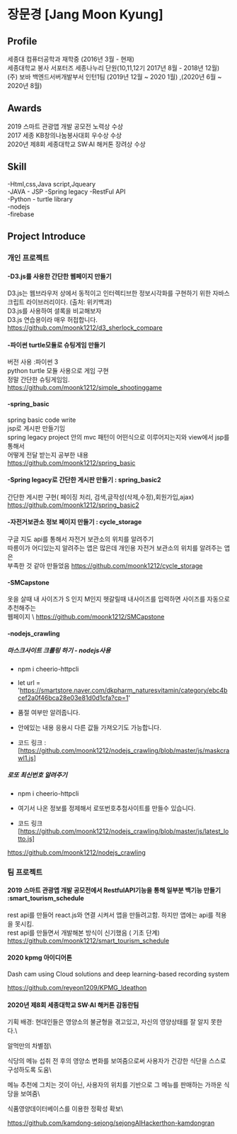 # 장문경 [Jang Moon Kyung]
## Profile
세종대 컴퓨터공학과 재학중 (2016년 3월 - 현재) \
세종대학교 봉사 서포터즈 세종나누리 단원(10,11,12기 2017년 8월 - 2018년 12월)\
(주) 보바 백엔드서버개발부서 인턴1팀  (2019년 12월 ~ 2020 1월) ,(2020년 6월 ~ 2020년 8월) 

## Awards
2019 스마트 관광앱 개발 공모전 노력상 수상 \
2017 세종 KB창의나눔봉사대회 우수상 수상 \
2020년 제8회 세종대학교 SW·AI 해커톤 장려상 수상

## Skill 
-Html,css,Java script,Jqueary\
-JAVA - JSP -Spring legacy -RestFul API\
-Python - turtle library\
-nodejs\
-firebase

## Project Introduce
### 개인 프로젝트
#### -D3.js를 사용한 간단한 웹페이지 만들기 
D3.js는 웹브라우저 상에서 동적이고 인터렉티브한 정보시각화를 구현하기 위한 자바스크립트 라이브러리이다. (출처: 위키백과)\
D3.js를 사용하여 셜록을 비교해보자\
D3.js 연습용이라 매우 허접합니다.\
https://github.com/moonk1212/d3_sherlock_compare

#### -파이썬 turtle모듈로 슈팅게임 만들기
버전 사용 :파이썬 3\
python turtle 모듈 사용으로 게임 구현\
정말 간단한 슈팅게임임.\
https://github.com/moonk1212/simple_shootinggame
#### -spring_basic
spring basic code write\
jsp로 게시판 만들기임\
spring legacy project 안의 mvc 패턴이 어떤식으로 이루어지는지와 view에서 jsp를 통해서\
어떻게 전달 받는지 공부한 내용\
https://github.com/moonk1212/spring_basic

#### -Spring legacy로 간단한 게시판 만들기 : spring_basic2
간단한 게시판 구현( 페이징 처리, 검색,글작성(삭제,수정),회원가입,ajax)\
https://github.com/moonk1212/spring_basic2

#### -자전거보관소 정보 페이지 만들기 :  cycle_storage
구글 지도 api를 통해서 자전거 보관소의 위치를 알려주기\
따릉이가 어디있는지 알려주는 앱은 많은데 개인용 자전거 보관소의 위치를 알려주는 앱은 \
부족한 것 같아 만들었음
https://github.com/moonk1212/cycle_storage

#### -SMCapstone
옷을 살때 내 사이즈가 S 인지 M인지 헷갈릴때 내사이즈를 입력하면 사이즈를 자동으로 추천해주는\
웹페이지 \ 
https://github.com/moonk1212/SMCapstone

#### -nodejs_crawling
##### 마스크사이트 크롤링 하기  - nodejs사용

- npm i cheerio-httpcli

- let url = 'https://smartstore.naver.com/dkpharm_naturesvitamin/category/ebc4bcef2a0f46bca28e03e81d0d1cfa?cp=1' 

- 품절 여부만 알려줍니다. 

- 안에있는 내용 응용시 다른 값들 가져오기도 가능합니다. 

- 코드 링크 : [https://github.com/moonk1212/nodejs_crawling/blob/master/js/maskcrawl1.js]

##### 로또 최신번호 알려주기

- npm i cheerio-httpcli

- 여기서 나온 정보를 정제해서 로또번호추첨사이트를 만들수 있습니다.

- 코드 링크 [https://github.com/moonk1212/nodejs_crawling/blob/master/js/latest_lotto.js]

https://github.com/moonk1212/nodejs_crawling

### 팀 프로젝트
#### 2019 스마트 관광앱 개발 공모전에서 RestfulAPI기능을 통해 일부분 백기능 만들기 :smart_tourism_schedule
rest api를 만들어 react.js와 연결 시켜서 앱을 만들려고함. 하지만 앱에는 api를 적용을 못시킴.\
rest api를 만들면서 개발해본 방식이 신기했음 ( 기초 단계)\
https://github.com/moonk1212/smart_tourism_schedule

#### 2020 kpmg 아이디어톤 

Dash cam using Cloud solutions and deep learning-based recording system

https://github.com/reyeon1209/KPMG_Ideathon

#### 2020년 제8회 세종대학교 SW·AI 해커톤 감동란팀


기획 배경: 현대인들은 영양소의 불균형을 겪고있고, 자신의 영양상태를 잘 알지 못한다.\ 

알먹만의 차별점\ 

식당의 메뉴 섭취 전 후의 영양소 변화를 보여줌으로써 사용자가 건강한 식단을 스스로 구성하도록 도움\

메뉴 추천에 그치는 것이 아닌, 사용자의 위치를 기반으로 그 메뉴를 판매하는 가까운 식당을 보여줌\

식품영양데이터베이스를 이용한 정확성 확보\

https://github.com/kamdong-sejong/sejongAIHackerthon-kamdongran
